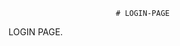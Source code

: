                             # LOGIN-PAGE                                             
LOGIN PAGE.                                                                                          
                                                            
                       
                                                                                                      
                                                                      
                
                                     

                                                        
                                                                                                               
                                                                                                                                           
                                                                                  
                                                                                                                                                                                                                                                                                                                  
                                
